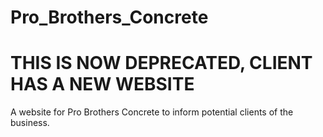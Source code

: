 # Pro_Brothers_Concrete
<h1> THIS IS NOW DEPRECATED, CLIENT HAS A NEW WEBSITE </h1>
<p>A website for Pro Brothers Concrete to inform potential clients of the business. </p>
